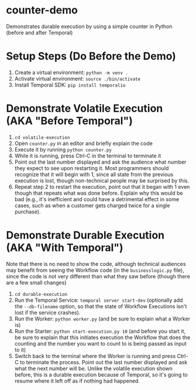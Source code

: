 # counter-demo
Demonstrates durable execution by using a simple counter in Python (before and after Temporal)

# Setup Steps (Do Before the Demo)

1. Create a virtual environment: `python -m venv .`
2. Activate virtual environment: `source ./bin/activate`
3. Install Temporal SDK: `pip install temporalio`

# Demonstrate Volatile Execution (AKA "Before Temporal")
1. `cd volatile-execution`
2. Open `counter.py` in an editor and briefly explain the code
3. Execute it by running `python counter.py`
4. While it is running, press Ctrl-C in the terminal to terminate it
5. Point out the last number displayed and ask the audience what 
   number they expect to see upon restarting it. Most programmers
   should recognize that it will begin with 1, since all state from
   the previous execution is lost, though non-technical people may
   be surprised by this.
6. Repeat step 2 to restart the execution, point out that it began
   with 1 even though that repeats what was done before. Explain 
   why this would be bad (e.g., it's inefficient and could have a
   detrimental effect in some cases, such as when a customer gets
   charged twice for a single purchase).

# Demonstrate Durable Execution (AKA "With Temporal")
Note that there is no need to show the code, although technical 
audiences may benefit from seeing the Workflow code (in the 
`businesslogic.py` file), since the code is not very different
than what they saw before (though there are a few small changes)

1. `cd durable-execution`
2. Run the Temporal Service: `temporal server start-dev` (optionally 
   add the `--db-filename` option, so that the state of Workflow 
   Executions isn't lost if the service crashes).
3. Run the Worker: `python worker.py` (and be sure to explain what 
   a Worker is)
4. Run the Starter: `python start-execution.py 10` (and before you
   start it, be sure to explain that this initiates execution the 
   Workflow that does the counting and the number you want to count 
   to is being passed as input to it)
5. Switch back to the terminal where the Worker is running and 
   press Ctrl-C to terminate the process. Point out the last number
   displayed and ask what the next number will be. Unlike the volatile 
   execution shown before, this is a durable execution because of 
   Temporal, so it's going to resume where it left off as if nothing
   had happened.


